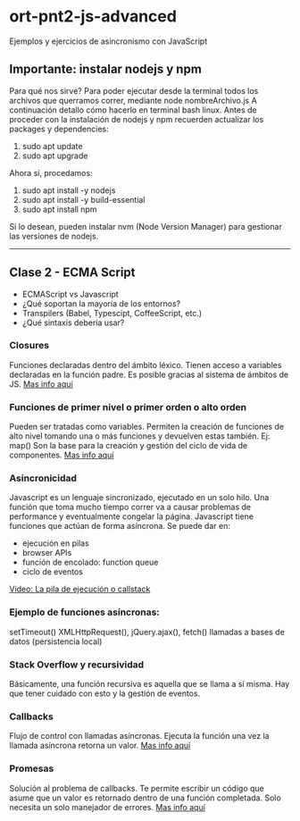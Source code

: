# ort-pnt2-js-advanced
Ejemplos y ejercicios de asincronismo con JavaScript

## Importante: instalar nodejs y npm
Para qué nos sirve? Para poder ejecutar desde la terminal todos los archivos que querramos correr, mediante node nombreArchivo.js
A continuación detallo cómo hacerlo en terminal bash linux. Antes de proceder con la instalación de nodejs y npm recuerden actualizar los packages y dependencies:
1. sudo apt update
2. sudo apt upgrade

Ahora sí, procedamos:
1. sudo apt install -y nodejs
2. sudo apt install -y build-essential
3. sudo apt install npm

Si lo desean, pueden instalar nvm (Node Version Manager) para gestionar las versiones de nodejs.

------------------------------------------------------------------------------------------------

## Clase 2 - ECMA Script

* ECMAScript vs Javascript
* ¿Qué soportan la mayoría de los entornos?
* Transpilers (Babel, Typescipt, CoffeeScript, etc.)
* ¿Qué sintaxis debería usar?

### Closures
Funciones declaradas dentro del ámbito léxico.
Tienen acceso a variables declaradas en la función padre.
Es posible gracias al sistema de ámbitos de JS.
[Mas info aquí](https://developer.mozilla.org/es/docs/Web/JavaScript/Closures)

### Funciones de primer nivel o primer orden o alto orden
Pueden ser tratadas como variables.
Permiten la creación de funciones de alto nivel tomando una o más funciones y devuelven estas también. Ej: map()
Son la base para la creación y gestión del ciclo de vida de componentes.
[Mas info aquí](https://developer.mozilla.org/es/docs/Glossary/First-class_Function)

### Asincronicidad
Javascript es un lenguaje sincronizado, ejecutado en un solo hilo.
Una función que toma mucho tiempo correr va a causar problemas de performance y eventualmente congelar la página.
Javascript tiene funciones que actúan de forma asíncrona. Se puede dar en:
- ejecución en pilas 
- browser APIs
- función de encolado: function queue
- ciclo de eventos

[Video: La pila de ejecución o callstack](https://www.youtube.com/watch?v=ygA5U7Wgsg8&t=5s)

### Ejemplo de funciones asíncronas:
setTimeout()
XMLHttpRequest(), jQuery.ajax(), fetch()
llamadas a bases de datos (persistencia local)

### Stack Overflow y recursividad
Básicamente, una función recursiva es aquella que se llama a sí misma. Hay que tener cuidado con esto y la gestión de eventos.

### Callbacks
Flujo de control con llamadas asíncronas.
Ejecuta la función una vez la llamada asíncrona retorna un valor.
[Mas info aquí](https://developer.mozilla.org/es/docs/Glossary/Callback_function)

### Promesas
Solución al problema de callbacks.
Te permite escribir un código que asume que un valor es retornado dentro de una función completada.
Solo necesita un solo manejador de errores.
[Mas info aquí](https://developer.mozilla.org/es/docs/Web/JavaScript/Guide/Using_promises)
